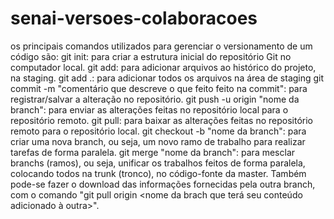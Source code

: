 # senai-versoes-colaboracoes

os principais comandos utilizados para gerenciar o versionamento de um código são:
git init: para criar a estrutura inicial do repositório Git no computador local.
git add: para adicionar arquivos ao histórico do projeto, na staging.
git add .: para adicionar todos os arquivos na área de staging
git commit -m "comentário que descreve o que feito feito na commit": para registrar/salvar a alteração no repositório.
git push -u origin "nome da branch": para enviar as alterações feitas no repositório local para o repositório remoto.
git pull: para baixar as alterações feitas no repositório remoto para o repositório local.
git checkout -b "nome da branch": para criar uma nova branch, ou seja, um novo ramo de trabalho para realizar tarefas de forma paralela.
git merge "nome da branch": para mesclar branchs (ramos), ou seja, unificar os trabalhos feitos de forma paralela, colocando todos na trunk (tronco), no código-fonte da master. Também pode-se fazer o download das informações fornecidas pela outra branch, com o comando "git pull origin <nome da brach que terá seu conteúdo adicionado à outra>".
